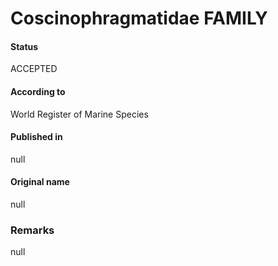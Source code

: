 Coscinophragmatidae FAMILY
=======

#### Status
ACCEPTED

#### According to
World Register of Marine Species

#### Published in
null

#### Original name
null

### Remarks
null